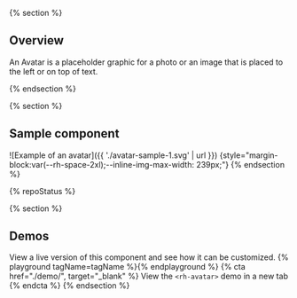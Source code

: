 {% section %}
## Overview

An Avatar is a placeholder graphic for a photo or an image that is placed to 
the left or on top of text.

{% endsection %}

{% section %}
  ## Sample component

  ![Example of an avatar]({{ './avatar-sample-1.svg' | url }}) {style="margin-block:var(--rh-space-2xl);--inline-img-max-width: 239px;"}
{% endsection %}

{% repoStatus %}

{% section %}
  ## Demos
  View a live version of this component and see how it can be customized.
  {% playground tagName=tagName %}{% endplayground %}
  {% cta href="./demo/", target="_blank" %}
    View the `<rh-avatar>` demo in a new tab
  {% endcta %}
{% endsection %}




